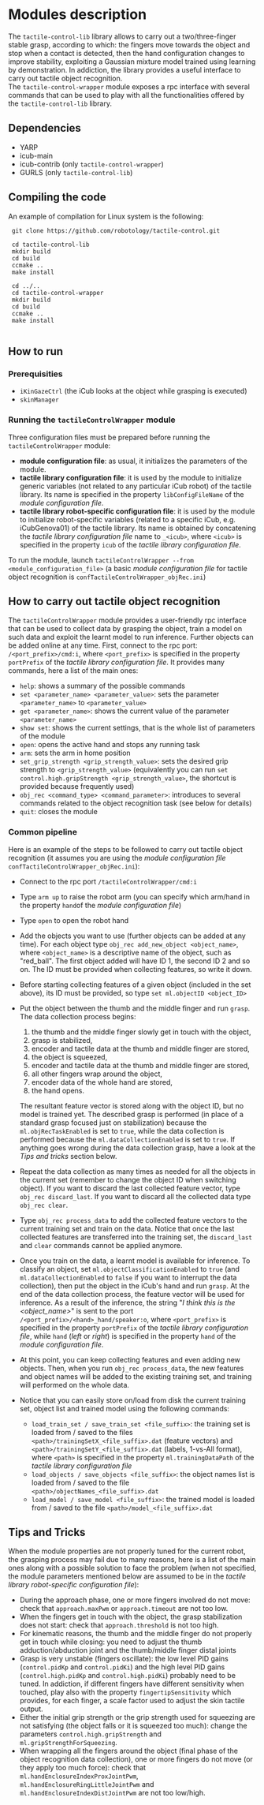 # Modules description

The `tactile-control-lib` library allows to carry out a two/three-finger stable grasp, according to which: the fingers move towards the object and stop when a contact is detected, then the hand configuration changes to improve stability, exploiting a Gaussian mixture model trained using learning by demonstration. In addiction, the library provides a useful interface to carry out tactile object recognition.  
The `tactile-control-wrapper` module exposes a rpc interface with several commands that can be used to play with all the functionalities offered by the `tactile-control-lib` library.

## Dependencies

* YARP
* icub-main
* icub-contrib (only `tactile-control-wrapper`)
* GURLS (only `tactile-control-lib`)

## Compiling the code

 An example of compilation for Linux system is the following:

```
 git clone https://github.com/robotology/tactile-control.git
 
 cd tactile-control-lib
 mkdir build
 cd build
 ccmake ..
 make install
 
 cd ../..
 cd tactile-control-wrapper
 mkdir build
 cd build
 ccmake ..
 make install
 
```

## How to run 

### Prerequisities

* `iKinGazeCtrl` (the iCub looks at the object while grasping is executed)
* `skinManager`

### Running the `tactileControlWrapper` module

Three configuration files must be prepared before running the `tactileControlWrapper` module: 

* **module configuration file**: as usual, it initializes the parameters of the module.
* **tactile library configuration file**: it is used by the module to initialize generic variables (not related to any particular iCub robot) of the tactile library. Its name is specified in the property `libConfigFileName` of the _module configuration file_.  
* **tactile library robot-specific configuration file**: it is used by the module to initialize robot-specific variables (related to a specific iCub, e.g. iCubGenova01) of the tactile library. Its name is obtained by concatening the _tactile library configuration file_ name to `_<icub>`, where `<icub>` is specified in the property `icub` of the _tactile library configuration file_.

To run the module, launch `tactileControlWrapper --from <module_configuration_file>` (a basic _module configuration file_ for tactile object recognition is `confTactileControlWrapper_objRec.ini`)

## How to carry out tactile object recognition

The `tactileControlWrapper` module provides a user-friendly rpc interface that can be used to collect data by grasping the object, train a model on such data and exploit the learnt model to run inference. Further objects can be added online at any time.
First, connect to the rpc port: `/<port_prefix>/cmd:i`, where `<port_prefix>` is specified in the property `portPrefix` of the _tactile library configuration file_. It provides many commands, here a list of the main ones:

* `help`: shows a summary of the possible commands
* `set <parameter_name> <parameter_value>`: sets the parameter `<parameter_name>` to `<parameter_value>`
* `get <parameter_name>`: shows the current value of the parameter `<parameter_name>`
* `show set`: shows the current settings, that is the whole list of parameters of the module
* `open`: opens the active hand and stops any running task
* `arm`: sets the arm in home position
* `set_grip_strength <grip_strength_value>`: sets the desired grip strength to `<grip_strength_value>` (equivalently you can run `set control.high.gripStrength <grip_strength_value>`, the shortcut is provided because frequently used)
* `obj_rec <command_type> <command_parameter>`: introduces to several commands related to the object recognition task (see below for details)
* `quit`: closes the module

### Common pipeline

Here is an example of the steps to be followed to carry out tactile object recognition (it assumes you are using the _module configuration file_ `confTactileControlWrapper_objRec.ini`):

* Connect to the rpc port `/tactileControlWrapper/cmd:i`
* Type `arm up` to raise the robot arm (you can specify which arm/hand in the property `hand`of the _module configuration file_)
* Type `open` to open the robot hand
* Add the objects you want to use (further objects can be added at any time). For each object type `obj_rec add_new_object <object_name>`, where `<object_name>` is a descriptive name of the object, such as "red_ball". The first object added will have ID 1, the second ID 2 and so on. The ID must be provided when collecting features, so write it down.
* Before starting collecting features of a given object (included in the set above), its ID must be provided, so type `set ml.objectID <object_ID>`
* Put the object between the thumb and the middle finger and run `grasp`. The data collection process begins:
  1) the thumb and the middle finger slowly get in touch with the object,
  2) grasp is stabilized,
  3) encoder and tactile data at the thumb and middle finger are stored,
  4) the object is squeezed,
  5) encoder and tactile data at the thumb and middle finger are stored,
  6) all other fingers wrap around the object,
  7) encoder data of the whole hand are stored,
  8) the hand opens.
  
  The resultant feature vector is stored along with the object ID, but no model is trained yet. The described grasp is performed (in place of a standard grasp focused just on stabilization) because the `ml.objRecTaskEnabled` is set to `true`, while the data collection is performed because the `ml.dataCollectionEnabled` is set to `true`. If anything goes wrong during the data collection grasp, have a look at the _Tips and tricks_ section below.
* Repeat the data collection as many times as needed for all the objects in the current set (remember to change the object ID when switching object). If you want to discard the last collected feature vector, type `obj_rec discard_last`. If you want to discard all the collected data type `obj_rec clear`.
* Type `obj_rec process_data` to add the collected feature vectors to the current training set and train on the data. Notice that once the last collected features are transferred into the training set, the `discard_last` and `clear` commands cannot be applied anymore.
* Once you train on the data, a learnt model is available for inference. To classify an object, set `ml.objectClassificationEnabled` to `true` (and `ml.dataCollectionEnabled` to `false` if you want to interrupt the data collection), then put the object in the iCub's hand and run `grasp`. At the end of the data collection process, the feature vector will be used for inference. As a result of the inference, the string "_I think this is the <object_name>_" is sent to the port `/<port_prefix>/<hand>_hand/speaker:o`, where `<port_prefix>` is specified in the property `portPrefix` of the _tactile library configuration file_, while `hand` (_left_ or _right_) is specified in the property `hand` of the _module configuration file_.
* At this point, you can keep collecting features and even adding new objects. Then, when you run `obj_rec process_data`, the new features and object names will be added to the existing training set, and training will performed on the whole data.
* Notice that you can easily store on/load from disk the current training set, object list and trained model using the following commands:
  * `load_train_set / save_train_set <file_suffix>`: the training set is loaded from / saved to the files `<path>/trainingSetX_<file_suffix>.dat` (feature vectors) and `<path>/trainingSetY_<file_suffix>.dat` (labels, 1-vs-All format), where `<path>` is specified in the property `ml.trainingDataPath` of the _tactile library configuration file_ 
  * `load_objects / save_objects <file_suffix>`: the object names list is loaded from / saved to the file `<path>/objectNames_<file_suffix>.dat`
  * `load_model / save_model <file_suffix>`: the trained model is loaded from / saved to the file `<path>/model_<file_suffix>.dat` 
  
## Tips and Tricks

When the module properties are not properly tuned for the current robot, the grasping process may fail due to many reasons, here is a list of the main ones along with a possible solution to face the problem (when not specified, the module parameters mentioned below are assumed to be in the _tactile library robot-specific configuration file_):
* During the approach phase, one or more fingers involved do not move: check that `approach.maxPwm` or `approach.timeout` are not too low.
* When the fingers get in touch with the object, the grasp stabilization does not start: check that `approach.threshold` is not too high.
* For kinematic reasons, the thumb and the middle finger do not properly get in touch while closing: you need to adjust the thumb adduction/abduction joint and the thumb/middle finger distal joints
* Grasp is very unstable (fingers oscillate): the low level PID gains (`control.pidKp` and `control.pidKi`) and the high level PID gains (`control.high.pidKp` and `control.high.pidKi`) probably need to be tuned. In addiction, if different fingers have different sensitivity when touched, play also with the property `fingertipSensitivity` which provides, for each finger, a scale factor used to adjust the skin tactile output.
* Either the initial grip strength or the grip strength used for squeezing are not satisfying (the object falls or it is squeezed too much): change the parameters `control.high.gripStrength` and `ml.gripStrengthForSqueezing`.
* When wrapping all the fingers around the object (final phase of the object recognition data collection), one or more fingers do not move (or they apply too much force): check that `ml.handEnclosureIndexProxJointPwm`, `ml.handEnclosureRingLittleJointPwm` and `ml.handEnclosureIndexDistJointPwm` are not too low/high.


  





